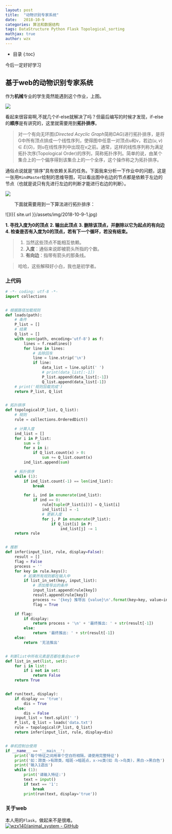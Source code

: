 ```yaml
---
layout: post
title:  "动物识别专家系统"
date:   2018-10-9
categories: 算法和数据结构
tags: DataStructure Python Flask Topological_sorting
mathjax: true
author: wzx
---
```


- 目录
{:toc}

今后一定好好学习





## 基于web的动物识别专家系统

作为**机械**专业的学生竟然能遇到这个作业，上图。

![](https://raw.githubusercontent.com/wzx140/animal_system/master/static/img.jpg)

看起来很容易啊,不就几个if-else就解决了吗？但最后编写的时候才发现，if-else的**顺序**是有讲究的，这里就需要用到**拓扑排序**。

> 对一个有向无环图(*Directed Acyclic Graph*简称DAG)进行拓扑排序，是将G中所有顶点排成一个线性序列，使得图中任意一对顶点u和v，若边$(u,v)\in E(G)$，则u在线性序列中出现在v之前。通常，这样的线性序列称为满足拓扑次序(Topological Order)的序列，简称拓扑序列。简单的说，由某个集合上的一个偏序得到该集合上的一个全序，这个操作称之为拓扑排序。

通俗点说就是“排序”具有依赖关系的任务。下面我来分析一下作业中的问题，这是一张用`MindMaster`绘制的思维导图，可以看出图中右边的节点都是依赖于左边的节点（也就是说只有先进行左边的判断才能进行右边的判断）。

![](https://raw.githubusercontent.com/wzx140/animal_system/master/mind.jpg)

&#8195;&#8195;下面就需要用到一下算法进行拓扑排序：

![]({{ site.url }}/assets/img/2018-10-9-1.jpg)

**1. 寻找入度为0的顶点**
**2. 输出此顶点**
**3. 删除该顶点，并删除以它为起点的有向边**
**4. 检查是否有入度为0的顶点，若有下一个循环，若没有结束。**

> 1. 当然这些顶点不能相互依赖。
> 2. **入度**：通俗来说即被箭头所指的个数。
> 3. **有向边**：指带有箭头的那条线。

> 哈哈，这些解释好小白，我也是初学者。

### 上代码

```python
# -*- coding: utf-8 -*-
import collections


# 根据路径加载规则
def loads(path):
    # 条件
    P_list = []
    # 结果
    Q_list = []
    with open(path, encoding='utf-8') as f:
        lines = f.readlines()
        for line in lines:
            # 去除回车
            line = line.strip('\n')
            if line:
                data_list = line.split(' ')
                # print(data_list[:-1])
                P_list.append(data_list[:-1])
                Q_list.append(data_list[-1])
    # print('规则加载完成')
    return P_list, Q_list


# 拓扑排序
def topological(P_list, Q_list):
    # 规则
    rule = collections.OrderedDict()

    # 计算入度
    ind_list = []
    for i in P_list:
        sum = 0
        for x in i:
            if Q_list.count(x) > 0:
                sum += Q_list.count(x)
        ind_list.append(sum)

    # 拓扑排序
    while (1):
        if ind_list.count(-1) == len(ind_list):
            break

        for i, ind in enumerate(ind_list):
            if ind == 0:
                rule[tuple(P_list[i])] = Q_list[i]
                ind_list[i] = -1
                # 更新入度
                for j, P in enumerate(P_list):
                    if Q_list[i] in P:
                        ind_list[j] -= 1
    return rule


# 推断
def infer(input_list, rule, display=False):
    result = []
    flag = False
    process = ''
    for key in rule.keys():
        # 如果所有规则都在输入中
        if list_in_set(key, input_list):
            # 添加推导出的条件
            input_list.append(rule[key])
            result.append(rule[key])
            process += '{key} 推导出 {value}\n'.format(key=key, value=input_list[-1])
            flag = True

    if flag:
        if display:
            return process + '\n' + '最终推出: ' + str(result[-1])
        else:
            return '最终推出: ' + str(result[-1])
    else:
        return '无法推出'


# 判断list中所有元素是否都在集合set中
def list_in_set(list, set):
    for i in list:
        if i not in set:
            return False
    return True


def run(text, display):
    if display == 'true':
        dis = True
    else:
        dis = False
    input_list = text.split(' ')
    P_list, Q_list = loads('data.txt')
    rule = topological(P_list, Q_list)
    return infer(input_list, rule, display=dis)


# 单机控制台使用
if __name__ == '__main__':
    print('每个特征之间用单个空白符相隔，请使用完整特征')
    print('如：蹄类->有蹄类，暗斑->暗斑点，x->x类(如 鸟->鸟类)，黑白->黑白色')
    print('输入1退出')
    while (1):
        print('请输入特征:')
        text = input()
        if text == '1':
            break
        print(run(text, display='true'))
```

### 关于web
本人用的`Flask`，做起来不是很难。  
[![wzx140/animal_system - GitHub](https://gh-card.dev/repos/wzx140/animal_system.svg?fullname)](https://github.com/wzx140/animal_system)
